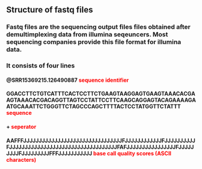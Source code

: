 ## Structure of fastq files
### Fastq files are the sequencing output files files obtained after demultimplexing data from illumina seqeuncers. Most sequencing companies provide this file format for illumina data.
### It consists of four lines


#### @SRR15369215.126490887 <span style="color: red">**sequence identifier**</span>
#### GGACCTTCTGTCATTTCACTCCTTCTGAAGTAAGGAGTGAAGTAAACACGAAGTAAACACGACAGGTTAGTCCTATTCCTTCAAGCAGGAGTACAGAAAAGAATGCAAATTCTGGGTTCTAGCCCAGCTTTTACTCCTATGGTTCTATTT <span style="color: red">**sequence**</span>
#### + <span style="color: red">**seperator**</span>
#### AAFFFJJJJJJJJJJJJJJJJJJJJJJJJJJJJJJJJFJJJJJJJJJJJJFJJJJJJJJJJFJJJJJJJJJJJJJJJJJJJJJJJJJJJJJJJJJJJFAFJJJJJJJJJJJJJJJJFJJJJJJJJJFJJJJJJJJJFFFJJJJJJJJJJJ <span style="color: red">**base call quality scores (ASCII characters)**</span>
